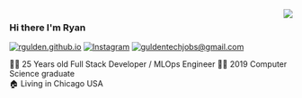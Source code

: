 <img align='right' src="https://github-readme-stats.vercel.app/api?username=rgulden&show_icons=true">

### Hi there I'm Ryan

[![rgulden.github.io](https://img.shields.io/static/v1?label=rgulden.github.io&message=%20&color=yellow&logo=&style=flat-square&logoColor=white)](https://rgulden.github.io)
[![Instagram](https://img.shields.io/static/v1?label=Instagram&message=%20&color=orange&logo=Instagram&style=flat-square&logoColor=white)](https://www.instagram.com/guldentech/)
[![guldentechjobs@gmail.com](https://img.shields.io/static/v1?label=guldentechjobs@gmail.com&message=%20&color=red&logo=gmail&style=flat-square&logoColor=white)](mailto:guldentechjobs@gmail.com)
  
  
👨‍💻 25 Years old Full Stack Developer / MLOps Engineer
👨‍🎓 2019 Computer Science graduate  
🏠 Living in Chicago USA 

